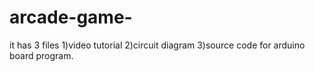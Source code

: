# arcade-game-
it has 3 files 
1)video tutorial 
2)circuit diagram 
3)source code for arduino board program.
